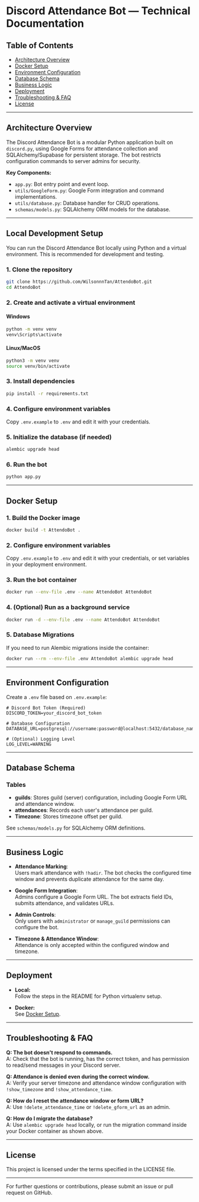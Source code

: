 # Discord Attendance Bot — Technical Documentation

## Table of Contents
- [Architecture Overview](#architecture-overview)
- [Docker Setup](#docker-setup)
- [Environment Configuration](#environment-configuration)
- [Database Schema](#database-schema)
- [Business Logic](#business-logic)
- [Deployment](#deployment)
- [Troubleshooting & FAQ](#troubleshooting--faq)
- [License](#license)

---

## Architecture Overview

The Discord Attendance Bot is a modular Python application built on `discord.py`, using Google Forms for attendance collection and SQLAlchemy/Supabase for persistent storage. The bot restricts configuration commands to server admins for security.

**Key Components:**
- `app.py`: Bot entry point and event loop.
- `utils/GoogleForm.py`: Google Form integration and command implementations.
- `utils/database.py`: Database handler for CRUD operations.
- `schemas/models.py`: SQLAlchemy ORM models for the database.

---

## Local Development Setup

You can run the Discord Attendance Bot locally using Python and a virtual environment. This is recommended for development and testing.

### 1. Clone the repository
```bash
git clone https://github.com/WilsonnnTan/AttendoBot.git
cd AttendoBot
```

### 2. Create and activate a virtual environment
#### Windows
```bash
python -m venv venv
venv\Scripts\activate
```
#### Linux/MacOS
```bash
python3 -m venv venv
source venv/bin/activate
```

### 3. Install dependencies
```bash
pip install -r requirements.txt
```

### 4. Configure environment variables
Copy `.env.example` to `.env` and edit it with your credentials.

### 5. Initialize the database (if needed)
```bash
alembic upgrade head
```

### 6. Run the bot
```bash
python app.py
```

---

## Docker Setup

### 1. Build the Docker image
```bash
docker build -t AttendoBot .
```

### 2. Configure environment variables
Copy `.env.example` to `.env` and edit it with your credentials, or set variables in your deployment environment.

### 3. Run the bot container
```bash
docker run --env-file .env --name AttendoBot AttendoBot
```

### 4. (Optional) Run as a background service
```bash
docker run -d --env-file .env --name AttendoBot AttendoBot
```

### 5. Database Migrations
If you need to run Alembic migrations inside the container:
```bash
docker run --rm --env-file .env AttendoBot alembic upgrade head
```

---

## Environment Configuration

Create a `.env` file based on `.env.example`:

```env
# Discord Bot Token (Required)
DISCORD_TOKEN=your_discord_bot_token

# Database Configuration
DATABASE_URL=postgresql://username:password@localhost:5432/database_name

# (Optional) Logging Level
LOG_LEVEL=WARNING
```

---

## Database Schema

### Tables
- **guilds**: Stores guild (server) configuration, including Google Form URL and attendance window.
- **attendances**: Records each user's attendance per guild.
- **Timezone**: Stores timezone offset per guild.

See `schemas/models.py` for SQLAlchemy ORM definitions.

---

## Business Logic

- **Attendance Marking**:  
  Users mark attendance with `!hadir`. The bot checks the configured time window and prevents duplicate attendance for the same day.

- **Google Form Integration**:  
  Admins configure a Google Form URL. The bot extracts field IDs, submits attendance, and validates URLs.

- **Admin Controls**:  
  Only users with `administrator` or `manage_guild` permissions can configure the bot.

- **Timezone & Attendance Window**:  
  Attendance is only accepted within the configured window and timezone.

---

## Deployment

- **Local:**  
  Follow the steps in the README for Python virtualenv setup.

- **Docker:**  
  See [Docker Setup](#docker-setup).

---

## Troubleshooting & FAQ

**Q: The bot doesn't respond to commands.**  
A: Check that the bot is running, has the correct token, and has permission to read/send messages in your Discord server.

**Q: Attendance is denied even during the correct window.**  
A: Verify your server timezone and attendance window configuration with `!show_timezone` and `!show_attendance_time`.

**Q: How do I reset the attendance window or form URL?**  
A: Use `!delete_attendance_time` or `!delete_gform_url` as an admin.

**Q: How do I migrate the database?**  
A: Use `alembic upgrade head` locally, or run the migration command inside your Docker container as shown above.

---

## License

This project is licensed under the terms specified in the LICENSE file.

---

For further questions or contributions, please submit an issue or pull request on GitHub.
